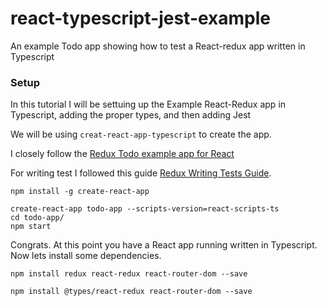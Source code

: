 # react-typescript-jest-example
An example Todo app showing how to test a React-redux app written in Typescript 



### Setup

In this tutorial I will be settuing up the Example React-Redux app in Typescript, adding the proper types, and then adding Jest

We will be using `creat-react-app-typescript` [](https://github.com/wmonk/create-react-app-typescript) to create the app.

I closely follow the [Redux Todo example app for React](http://redux.js.org/docs/basics/ExampleTodoList.html)

For writing test I followed this guide [Redux Writing Tests Guide](http://redux.js.org/docs/recipes/WritingTests.html).

 


```
npm install -g create-react-app

create-react-app todo-app --scripts-version=react-scripts-ts
cd todo-app/
npm start
```

Congrats. At this point you have a React app running written in Typescript. Now lets install some dependencies.

```
npm install redux react-redux react-router-dom --save

npm install @types/react-redux react-router-dom --save


```